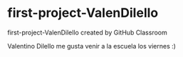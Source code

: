 # first-project-ValenDilello
first-project-ValenDilello created by GitHub Classroom

Valentino Dilello
me gusta venir a la escuela los viernes :)